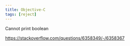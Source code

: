 ```yaml
---
title: Objective-C
tags: [reject]
---
```


Cannot print boolean

<https://stackoverflow.com/questions/6358349/-/6358367>
